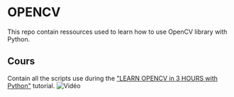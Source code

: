 # OPENCV
This repo contain ressources used to learn how to use OpenCV library with Python. 

## Cours
Contain all the scripts use during the ["LEARN OPENCV in 3 HOURS with Python"](https://www.youtube.com/watch?v=WQeoO7MI0Bs) tutorial.
![Vidéo](https://www.youtube.com/watch?v=WQeoO7MI0Bs)